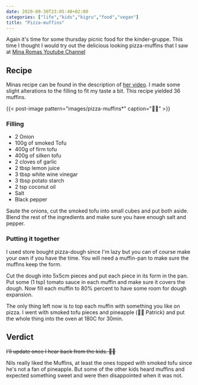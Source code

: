 ```yaml
---
date: 2020-09-30T23:05:48+02:00
categories: ["life","kids","kigru","food","vegan"]
title: "Pizza-muffins"
---
```


Again it's time for some thursday picnic food for the kinder-gruppe. This time I thought I would try out the delicious looking pizza-muffins that I saw at [Mina Romas Youtube Channel](https://www.youtube.com/watch?v=05xFU8O2xgY)

## Recipe

Minas recipe can be found in the description of [her video](https://www.youtube.com/watch?v=05xFU8O2xgY). I made some slight alterations to the filling to fit my taste a bit. This recipe yielded 36 muffins.

{{< post-image pattern="images/pizza-muffins*" caption="🧁🍕" >}}

### Filling

* 2 Onion
* 100g of smoked Tofu
* 400g of firm tofu
* 400g of silken tofu 
* 2 cloves of garlic
* 2 tbsp lemon juice
* 3 tbsp white wine vinegar
* 3 tbsp potato starch
* 2 tsp coconut oil
* Salt
* Black pepper

Saute the onions, cut the smoked tofu into small cubes and put both aside. Blend the rest of the ingredients and make sure you have enough salt and pepper. 

### Putting it together

I used store bought pizza-dough since I'm lazy but you can of course make your own if you have the time. You will need a muffin-pan to make sure the muffins keep the form. 

Cut the dough into 5x5cm pieces and put each piece in its form in the pan. Put some (1 tsp) tomato sauce in each muffin and make sure it covers the dough. Now fill each muffin to 80% percent to have some room for dough expansion. 

The only thing left now is to top each muffin with something you like on pizza. I went with smoked tofu pieces and pineapple (👋🏻 Patrick) and put the whole thing into the oven at 180C for 30min.


## Verdict

~~I'll update once I hear back from the kids. 🤞🏻~~

Nils really liked the Muffins, at least the ones topped with smoked tofu since he's not a fan of pineapple. But some of the other kids heard muffins and expected something sweet and were then disappointed when it was not. 